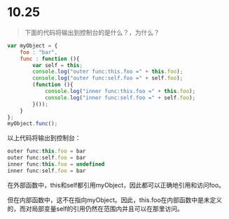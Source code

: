 # 10.25

> 下面的代码将输出到控制台的是什么？，为什么？

```javascript
var myObject = {
    foo : "bar",
    func : function (){
        var self = this;
        console.log("outer func:this.foo =" + this.foo);
        console.log("outer func:self.foo =" + self.foo);
        (function (){
            console.log("inner func:this.foo =" + this.foo);
            console.log("inner func:self.foo =" + self.foo);
        }());
    }
};
myObject.func();
```

以上代码将输出到控制台：

```javascript
outer func:this.foo = bar
outer func:self.foo = bar
inner func:this.foo = undefined
inner func:self.foo = bar
```

在外部函数中，this和self都引用myObject，因此都可以正确地引用和访问foo。

但在内部函数中，这不在指向myObject。因此，this.foo在内部函数中是未定义的，而对局部变量self的引用仍然在范围内并且可以在那里访问。